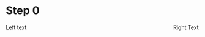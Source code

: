 # Step 0

<!-- <p style="text-align:left;">
    Prev
    <span style="float:right;">
      <a href="/docs/01-step.md#step-1"> Next </a>
    </span>
</p> -->
<p>
<span style="float:left;"> Left text </span> 
<span style="float:right;"> Right Text </span> 
</p>
